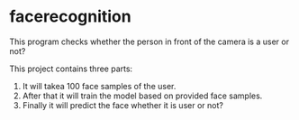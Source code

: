 # facerecognition
This program checks whether the person in front of the camera is a user or not?

This project contains three parts:
  1. It will takea 100 face samples of the user.
  2. After that it will train the model based on provided face samples.
  3. Finally it will predict the face whether it is user or not?
